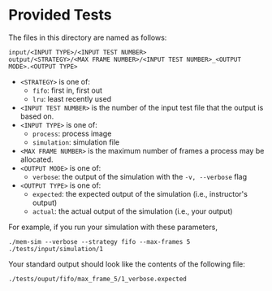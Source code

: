 # Provided Tests

The files in this directory are named as follows:

```
input/<INPUT TYPE>/<INPUT TEST NUMBER>
output/<STRATEGY>/<MAX FRAME NUMBER>/<INPUT TEST NUMBER>_<OUTPUT MODE>.<OUTPUT TYPE>
```

- `<STRATEGY>` is one of:
    - `fifo`: first in, first out
    - `lru`: least recently used
- `<INPUT TEST NUMBER>` is the number of the input test file that the output is based on.
- `<INPUT TYPE>` is one of:
    - `process`: process image
    - `simulation`: simulation file
- `<MAX FRAME NUMBER>` is the maximum number of frames a process may be allocated.
- `<OUTPUT MODE>` is one of:
    - `verbose`: the output of the simulation with the `-v, --verbose` flag
- `<OUTPUT TYPE>` is one of:
    - `expected`: the expected output of the simulation (i.e., instructor's output)
    - `actual`: the actual output of the simulation (i.e., your output)

For example, if you run your simulation with these parameters,
```
./mem-sim --verbose --strategy fifo --max-frames 5 ./tests/input/simulation/1
```

Your standard output should look like the contents of the following file:
```
./tests/ouput/fifo/max_frame_5/1_verbose.expected
```
